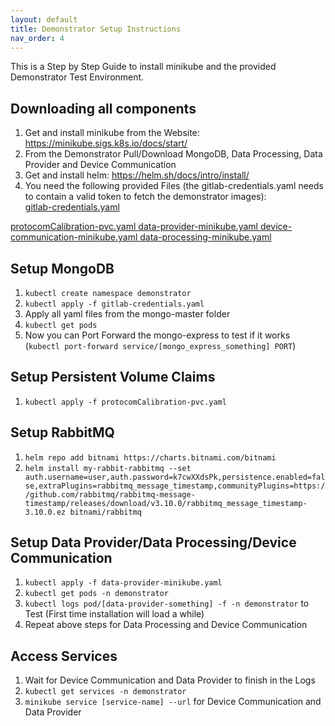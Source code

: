 ```yaml
---
layout: default
title: Demonstrator Setup Instructions
nav_order: 4
---
```


This is a Step by Step Guide to install minikube and the provided Demonstrator Test Environment.

Downloading all components
-

1. Get and install minikube from the Website: <https://minikube.sigs.k8s.io/docs/start/>
2. From the Demonstrator Pull/Download MongoDB, Data Processing, Data Provider and Device Communication
3. Get and install helm: <https://helm.sh/docs/intro/install/>
4. You need the following provided Files (the gitlab-credentials.yaml needs to contain a valid token to fetch the demonstrator images):  
<a download="gitlab-credentials.yaml" href="/Kubernetes-Autoscaler-Docs/demonstratorDownloads/gitlab-credentials.yaml" title="gitlab-credentials.yaml">gitlab-credentials.yaml
</a>  
<a download="protocomCalibration-pvc.yaml" href="/Kubernetes-Autoscaler-Docs/demonstratorDownloads/protocomCalibration-pvc.yaml" title="protocomCalibration-pvc.yaml">protocomCalibration-pvc.yaml
</a>  
<a download="data-provider-minikube.yaml" href="/Kubernetes-Autoscaler-Docs/demonstratorDownloads/data-provider-minikube.yaml" title="data-provider-minikube.yaml">data-provider-minikube.yaml
</a>  
<a download="device-communication-minikube.yaml" href="/Kubernetes-Autoscaler-Docs/demonstratorDownloads/device-communication-minikube.yaml" title="device-communication-minikube.yaml">device-communication-minikube.yaml
</a>  
<a download="data-processing-minikube.yaml" href="/Kubernetes-Autoscaler-Docs/demonstratorDownloads/data-processing-minikube.yaml" title="data-processing-minikube.yaml">data-processing-minikube.yaml
</a>

Setup MongoDB
-

1. `kubectl create namespace demonstrator`
2. `kubectl apply -f gitlab-credentials.yaml`
3. Apply all yaml files from the mongo-master folder
4. `kubectl get pods`
5. Now you can Port Forward the mongo-express to test if it works (`kubectl port-forward service/[mongo_express_something] PORT`)

Setup Persistent Volume Claims
-

1. `kubectl apply -f protocomCalibration-pvc.yaml`

Setup RabbitMQ
-

1. `helm repo add bitnami https://charts.bitnami.com/bitnami`
2. `helm install my-rabbit-rabbitmq --set auth.username=user,auth.password=k7cwXXdsPk,persistence.enabled=false,extraPlugins=rabbitmq_message_timestamp,communityPlugins=https://github.com/rabbitmq/rabbitmq-message-timestamp/releases/download/v3.10.0/rabbitmq_message_timestamp-3.10.0.ez bitnami/rabbitmq`

Setup Data Provider/Data Processing/Device Communication
-

1. `kubectl apply -f data-provider-minikube.yaml`
2. `kubectl get pods -n demonstrator`
3. `kubectl logs pod/[data-provider-something] -f -n demonstrator` to Test (First time installation will load a while)
4. Repeat above steps for Data Processing and Device Communication

Access Services
-

1. Wait for Device Communication and Data Provider to finish in the Logs
2. `kubectl get services -n demonstrator`
3. `minikube service [service-name] --url` for Device Communication and Data Provider
